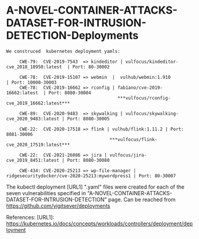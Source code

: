 # A-NOVEL-CONTAINER-ATTACKS-DATASET-FOR-INTRUSION-DETECTION-Deployments


    We construced  kubernetes deployment yamls:

         CWE-79:  CVE-2019-7543  => kindeditor | vulfocus/kindeditor-cve_2018_18950:latest  | Port: 80-30002
         
         CWE-78:  CVE-2019-15107 => webmin  |  vulhub/webmin:1.910           | Port: 10000-30003
         CWE-78:  CVE-2019-16662 => rconfig | fab1ano/cve-2019-16662:latest  | Port: 8080-30004
                                              ***vulfocus/rconfig-cve_2019_16662:latest***
         
         CWE-89:  CVE-2020-9483  => skywalking | vulfocus/skywalking-cve_2020_9483:latest | Port: 8080-30005
         
         CWE-22:  CVE-2020-17518 => flink | vulhub/flink:1.11.2 | Port: 8081-30006
                                           ***vulfocus/flink-cve_2020_17519:latest***
         
         CWE-22:  CVE-2021-26086 => jira | vulfocus/jira-cve_2019_8451:latest | Port: 8080-30080 
         
         CWE-434: CVE-2020-25213 => wp-file-manager | ridgesecuritydocker/cve-2020-25213:mywordpress1 | Port: 80-30007


   The kubectl deployment [URL1] ".yaml" files were created for each of the seven vulnerabilities specified in "A-NOVEL-CONTAINER-ATTACKS-DATASET-FOR-INTRUSION-DETECTION" page. Can be reached from https://github.com/yigitsever/deployments
   
  References:
    [URL1]: https://kubernetes.io/docs/concepts/workloads/controllers/deployment/deployment
    
    
    
    
